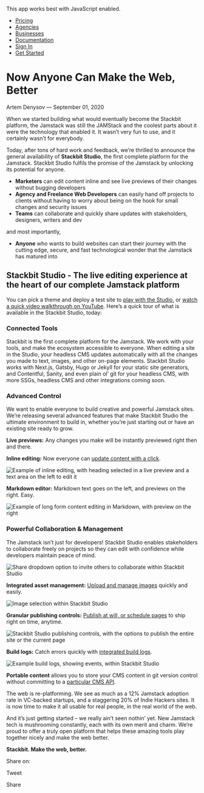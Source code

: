 This app works best with JavaScript enabled.





-   [Pricing](/pricing)
-   [Agencies](/agencies)
-   [Businesses](/businesses)
-   [Documentation](https://www.stackbit.com/docs/)
-   [Sign In](https://app.stackbit.com/)
-   <a href="https://app.stackbit.com/create" class="button-component button-component-theme-accent button-component-hollow"><span>Get Started</span></a>

Now Anyone Can Make the Web, Better
===================================

Artem Denysov — September 01, 2020

When we started building what would eventually become the Stackbit platform, the Jamstack was still the JAMStack and the coolest parts about it were the technology that enabled it. It wasn’t very fun to use, and it certainly wasn’t for everybody.

Today, after tons of hard work and feedback, we’re thrilled to announce the general availability of **Stackbit Studio**, the first complete platform for the Jamstack. Stackbit Studio fulfils the promise of the Jamstack by unlocking its potential for anyone.

-   **Marketers** can edit content inline and see live previews of their changes without bugging developers
-   **Agency and Freelance Web Developers** can easily hand off projects to clients without having to worry about being on the hook for small changes and security issues
-   **Teams** can collaborate and quickly share updates with stakeholders, designers, writers and dev

and most importantly,

-   **Anyone** who wants to build websites can start their journey with the cutting edge, secure, and fast technological wonder that the Jamstack has matured into

Stackbit Studio - The live editing experience at the heart of our complete Jamstack platform
--------------------------------------------------------------------------------------------

You can pick a theme and deploy a test site to [play with the Studio,](https://app.stackbit.com/create) or [watch a quick video walkthrough on YouTube](https://youtu.be/zd9lGRLVDm4). Here’s a quick tour of what is available in the Stackbit Studio, today:

### Connected Tools

Stackbit is the first complete platform for the Jamstack. We work with your tools, and make the ecosystem accessible to everyone. When editing a site in the Studio, your headless CMS updates automatically with all the changes you made to text, images, and other on-page elements. Stackbit Studio works with Next.js, Gatsby, Hugo or Jekyll for your static site generators, and Contentful, Sanity, and even plain ol’ git for your headless CMS, with more SSGs, headless CMS and other integrations coming soon.

### Advanced Control

We want to enable everyone to build creative and powerful Jamstack sites. We’re releasing several advanced features that make Stackbit Studio the ultimate environment to build in, whether you’re just starting out or have an existing site ready to grow.

**Live previews:** Any changes you make will be instantly previewed right then and there.

**Inline editing:** Now everyone can [update content with a click](https://www.stackbit.com/docs/using-stackbit/editing-content/#video_editing_content).

![Example of inline editing, with heading selected in a live preview and a text area on the left to edit it](/images/blog/stackbit-studio-announcement/stackbit-studio-text-editing.png)

**Markdown editor:** Markdown text goes on the left, and previews on the right. Easy.

![Example of long form content editing in Markdown, with preview on the right](/images/blog/stackbit-studio-announcement/stackbit-studio-content-editing.png)

### Powerful Collaboration & Management

The Jamstack isn’t just for developers! Stackbit Studio enables stakeholders to collaborate freely on projects so they can edit with confidence while developers maintain peace of mind.

![Share dropdown option to invite others to collaborate within Stackbit Studio](/images/blog/stackbit-studio-announcement/stackbit-studio-share.png)

**Integrated asset management:** [Upload and manage images](https://www.stackbit.com/docs/using-stackbit/editing-content/#image_editing) quickly and easily.

![Image selection within Stackbit Studio](/images/blog/stackbit-studio-announcement/stackbit-studio-image-picker.png)

**Granular publishing controls:** [Publish at will, or schedule pages](https://www.stackbit.com/docs/using-stackbit/publishing/) to ship right on time, anytime.

![Stackbit Studio publishing controls, with the options to publish the entire site or the current page](/images/blog/stackbit-studio-announcement/stackbit-studio-publish.png)

**Build logs:** Catch errors quickly with [integrated build logs](https://www.stackbit.com/docs/using-stackbit/logs/).

![Example build logs, showing events, within Stackbit Studio](/images/blog/stackbit-studio-announcement/stackbit-studio-logs.png)

**Portable content** allows you to store your CMS content in git version control without committing to a [particular CMS API](https://www.stackbit.com/docs/best-practices/api-versus-git-based-cms/).

The web is re-platforming. We see as much as a 12% Jamstack adoption rate in VC-backed startups, and a staggering 20% of Indie Hackers sites. It is now time to make it all usable for real people, in the real world of the web.

And it’s just getting started – we really ain’t seen nothin’ yet. New Jamstack tech is mushrooming constantly, each with its own merit and charm. We’re proud to offer a truly open platform that helps these amazing tools play together nicely and make the web better.

**Stackbit. Make the web, better.**

<span class="post-share-title">Share on:</span>

Tweet

Share













<!-- -->



<!-- -->








